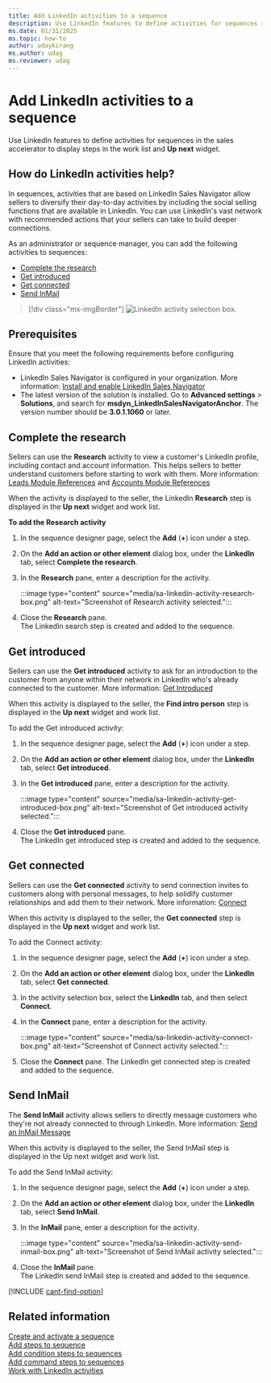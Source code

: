 ```yaml
---
title: Add LinkedIn activities to a sequence
description: Use LinkedIn features to define activities for sequences in the sales accelerator to display steps in the work list and Up next widget.
ms.date: 01/31/2025
ms.topic: how-to
author: udaykirang
ms.author: udag
ms.reviewer: udag
---
```

# Add LinkedIn activities to a sequence 

Use LinkedIn features to define activities for sequences in the sales accelerator to display steps in the work list and **Up next** widget.

## How do LinkedIn activities help?

In sequences, activities that are based on LinkedIn Sales Navigator allow sellers to diversify their day-to-day activities by including the social selling functions that are available in LinkedIn. You can use LinkedIn's vast network with recommended actions that your sellers can take to build deeper connections.

As an administrator or sequence manager, you can add the following activities to sequences:  

- [Complete the research](#complete-the-research)  
- [Get introduced](#get-introduced)  
- [Get connected](#get-connected)  
- [Send InMail](#send-inmail)  

>[!div class="mx-imgBorder"]
>![LinkedIn activity selection box.](media/sa-linkedin-activity-selection.png "LinkedIn activity selection box")

## Prerequisites  

Ensure that you meet the following requirements before configuring LinkedIn activities:

- LinkedIn Sales Navigator is configured in your organization. More information: [Install and enable LinkedIn Sales Navigator](/dynamics365/linkedin/install-sales-navigator)
- The latest version of the solution is installed. Go to **Advanced settings** > **Solutions**, and search for **msdyn_LinkedInSalesNavigatorAnchor**. The version number should be **3.0.1.1060** or later. 

## Complete the research

Sellers can use the **Research** activity to view a customer's LinkedIn profile, including contact and account information. This helps sellers to better understand customers before starting to work with them. More information: [Leads Module References](/linkedin/sales/display-services/leads-screenshots) and [Accounts Module References](/linkedin/sales/display-services/accounts-screenshots)

When the activity is displayed to the seller, the LinkedIn **Research** step is displayed in the **Up next** widget and work list. 

**To add the Research activity**

1. In the sequence designer page, select the **Add** (**+**) icon under a step.  
1. On the **Add an action or other element** dialog box, under the **LinkedIn** tab, select **Complete the research**.  
1. In the **Research** pane, enter a description for the activity.

    :::image type="content" source="media/sa-linkedin-activity-research-box.png" alt-text="Screenshot of Research activity selected.":::

1. Close the **Research** pane.  
   The LinkedIn search step is created and added to the sequence.

## Get introduced

Sellers can use the **Get introduced** activity to ask for an introduction to the customer from anyone within their network in LinkedIn who's already connected to the customer. More information: [Get Introduced](/linkedin/sales/display-services/leads-screenshots#get-introduced)

When this activity is displayed to the seller, the **Find intro person** step is displayed in the **Up next** widget and work list.

To add the Get introduced activity:

1. In the sequence designer page, select the **Add** (**+**) icon under a step.  
1. On the **Add an action or other element** dialog box, under the **LinkedIn** tab, select **Get introduced**.  
1. In the **Get introduced** pane, enter a description for the activity.  

    :::image type="content" source="media/sa-linkedin-activity-get-introduced-box.png" alt-text="Screenshot of Get introduced activity selected.":::

1. Close the **Get introduced** pane.  
   The LinkedIn get introduced step is created and added to the sequence.

## Get connected

Sellers can use the **Get connected** activity to send connection invites to customers along with personal messages, to help solidify customer relationships and add them to their network. More information: [Connect](/linkedin/sales/display-services/leads-screenshots#connect)

When this activity is displayed to the seller, the **Get connected** step is displayed in the **Up next** widget and work list.

To add the Connect activity:

1. In the sequence designer page, select the **Add** (**+**) icon under a step.  
1. On the **Add an action or other element** dialog box, under the **LinkedIn** tab, select **Get connected**.  
1. In the activity selection box, select the **LinkedIn** tab, and then select **Connect**.  
1. In the **Connect** pane, enter a description for the activity.  

    :::image type="content" source="media/sa-linkedin-activity-connect-box.png" alt-text="Screenshot of Connect activity selected.":::

1. Close the **Connect** pane.
    The LinkedIn get connected step is created and added to the sequence.

## Send InMail

The **Send InMail** activity allows sellers to directly message customers who they're not already connected to through LinkedIn. More information: [Send an InMail Message](https://www.linkedin.com/help/linkedin/answer/437)

When this activity is displayed to the seller, the Send InMail step is displayed in the Up next widget and work list. 

To add the Send InMail activity:

1. In the sequence designer page, select the **Add** (**+**) icon under a step.  
1. On the **Add an action or other element** dialog box, under the **LinkedIn** tab, select **Send InMail**.  
1. In the **InMail** pane, enter a description for the activity.  

    :::image type="content" source="media/sa-linkedin-activity-send-inmail-box.png" alt-text="Screenshot of Send InMail activity selected.":::

1. Close the **InMail** pane.  
    The LinkedIn send InMail step is created and added to the sequence.

[!INCLUDE [cant-find-option](../includes/cant-find-option.md)]

## Related information

[Create and activate a sequence](create-and-activate-a-sequence.md)  
[Add steps to sequence](steps-sequence.md)  
[Add condition steps to sequences](adaptive-sequence.md)  
[Add command steps to sequences](command-sequence.md)  
[Work with LinkedIn activities](work-with-linkedin-activities.md)
